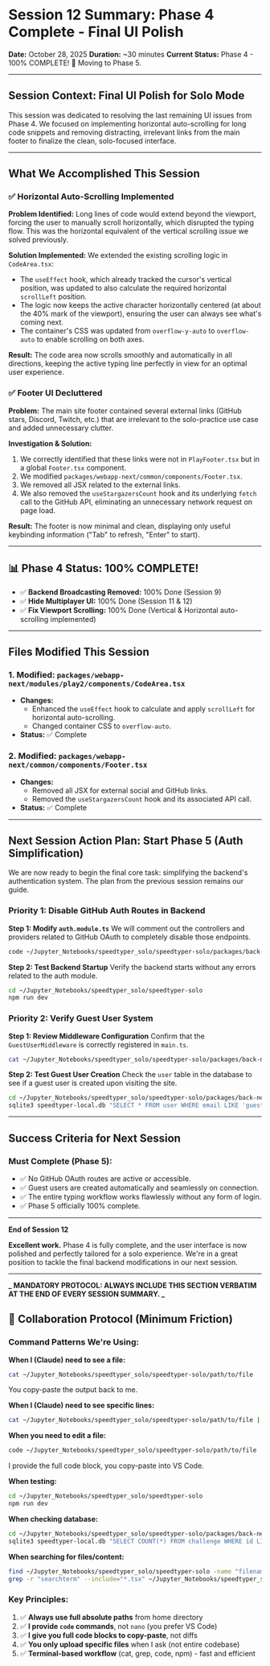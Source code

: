 # Session 12 Summary: Phase 4 Complete - Final UI Polish

**Date:** October 28, 2025
**Duration:** ~30 minutes
**Current Status:** Phase 4 - 100% COMPLETE! 🎉 Moving to Phase 5.

---

## Session Context: Final UI Polish for Solo Mode

This session was dedicated to resolving the last remaining UI issues from Phase 4. We focused on implementing horizontal auto-scrolling for long code snippets and removing distracting, irrelevant links from the main footer to finalize the clean, solo-focused interface.

---

## What We Accomplished This Session

### ✅ Horizontal Auto-Scrolling Implemented

**Problem Identified:**
Long lines of code would extend beyond the viewport, forcing the user to manually scroll horizontally, which disrupted the typing flow. This was the horizontal equivalent of the vertical scrolling issue we solved previously.

**Solution Implemented:**
We extended the existing scrolling logic in `CodeArea.tsx`:

- The `useEffect` hook, which already tracked the cursor's vertical position, was updated to also calculate the required horizontal `scrollLeft` position.
- The logic now keeps the active character horizontally centered (at about the 40% mark of the viewport), ensuring the user can always see what's coming next.
- The container's CSS was updated from `overflow-y-auto` to `overflow-auto` to enable scrolling on both axes.

**Result:** The code area now scrolls smoothly and automatically in all directions, keeping the active typing line perfectly in view for an optimal user experience.

### ✅ Footer UI Decluttered

**Problem:**
The main site footer contained several external links (GitHub stars, Discord, Twitch, etc.) that are irrelevant to the solo-practice use case and added unnecessary clutter.

**Investigation & Solution:**

1.  We correctly identified that these links were not in `PlayFooter.tsx` but in a global `Footer.tsx` component.
2.  We modified `packages/webapp-next/common/components/Footer.tsx`.
3.  We removed all JSX related to the external links.
4.  We also removed the `useStargazersCount` hook and its underlying `fetch` call to the GitHub API, eliminating an unnecessary network request on page load.

**Result:** The footer is now minimal and clean, displaying only useful keybinding information ("Tab" to refresh, "Enter" to start).

---

## 📊 Phase 4 Status: 100% COMPLETE!

- ✅ **Backend Broadcasting Removed:** 100% Done (Session 9)
- ✅ **Hide Multiplayer UI:** 100% Done (Session 11 & 12)
- ✅ **Fix Viewport Scrolling:** 100% Done (Vertical & Horizontal auto-scrolling implemented)

---

## Files Modified This Session

### 1. Modified: `packages/webapp-next/modules/play2/components/CodeArea.tsx`

- **Changes:**
  - Enhanced the `useEffect` hook to calculate and apply `scrollLeft` for horizontal auto-scrolling.
  - Changed container CSS to `overflow-auto`.
- **Status:** ✅ Complete

### 2. Modified: `packages/webapp-next/common/components/Footer.tsx`

- **Changes:**
  - Removed all JSX for external social and GitHub links.
  - Removed the `useStargazersCount` hook and its associated API call.
- **Status:** ✅ Complete

---

## Next Session Action Plan: Start Phase 5 (Auth Simplification)

We are now ready to begin the final core task: simplifying the backend's authentication system. The plan from the previous session remains our guide.

### Priority 1: Disable GitHub Auth Routes in Backend

**Step 1: Modify `auth.module.ts`**
We will comment out the controllers and providers related to GitHub OAuth to completely disable those endpoints.

```bash
code ~/Jupyter_Notebooks/speedtyper_solo/speedtyper-solo/packages/back-nest/src/auth/auth.module.ts
```

**Step 2: Test Backend Startup**
Verify the backend starts without any errors related to the auth module.

```bash
cd ~/Jupyter_Notebooks/speedtyper_solo/speedtyper-solo
npm run dev
```

### Priority 2: Verify Guest User System

**Step 1: Review Middleware Configuration**
Confirm that the `GuestUserMiddleware` is correctly registered in `main.ts`.

```bash
cat ~/Jupyter_Notebooks/speedtyper_solo/speedtyper-solo/packages/back-nest/src/main.ts
```

**Step 2: Test Guest User Creation**
Check the `user` table in the database to see if a guest user is created upon visiting the site.

```bash
cd ~/Jupyter_Notebooks/speedtyper_solo/speedtyper-solo/packages/back-nest
sqlite3 speedtyper-local.db "SELECT * FROM user WHERE email LIKE 'guest-%' ORDER BY createdAt DESC LIMIT 1;"
```

---

## Success Criteria for Next Session

### Must Complete (Phase 5):

- ✅ No GitHub OAuth routes are active or accessible.
- ✅ Guest users are created automatically and seamlessly on connection.
- ✅ The entire typing workflow works flawlessly without any form of login.
- ✅ Phase 5 officially 100% complete.

---

**End of Session 12**

**Excellent work.** Phase 4 is fully complete, and the user interface is now polished and perfectly tailored for a solo experience. We're in a great position to tackle the final backend modifications in our next session.

---

**_ MANDATORY PROTOCOL: ALWAYS INCLUDE THIS SECTION VERBATIM AT THE END OF EVERY SESSION SUMMARY. _**

## 🤝 Collaboration Protocol (Minimum Friction)

### Command Patterns We're Using:

**When I (Claude) need to see a file:**

```bash
cat ~/Jupyter_Notebooks/speedtyper_solo/speedtyper-solo/path/to/file
```

You copy-paste the output back to me.

**When I (Claude) need to see specific lines:**

```bash
cat ~/Jupyter_Notebooks/speedtyper_solo/speedtyper-solo/path/to/file | grep -A 20 "searchTerm"
```

**When you need to edit a file:**

```bash
code ~/Jupyter_Notebooks/speedtyper_solo/speedtyper-solo/path/to/file
```

I provide the full code block, you copy-paste into VS Code.

**When testing:**

```bash
cd ~/Jupyter_Notebooks/speedtyper_solo/speedtyper-solo
npm run dev
```

**When checking database:**

```bash
cd ~/Jupyter_Notebooks/speedtyper_solo/speedtyper-solo/packages/back-nest
sqlite3 speedtyper-local.db "SELECT COUNT(*) FROM challenge WHERE id LIKE 'local-%';"
```

**When searching for files/content:**

```bash
find ~/Jupyter_Notebooks/speedtyper_solo/speedtyper-solo -name "filename"
grep -r "searchterm" --include="*.tsx" ~/Jupyter_Notebooks/speedtyper_solo/speedtyper-solo/
```

### Key Principles:

1. ✅ **Always use full absolute paths** from home directory
2. ✅ **I provide `code` commands**, not `nano` (you prefer VS Code)
3. ✅ **I give you full code blocks to copy-paste**, not diffs
4. ✅ **You only upload specific files** when I ask (not entire codebase)
5. ✅ **Terminal-based workflow** (cat, grep, code, npm) - fast and efficient
